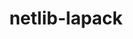 ---
title: "netlib-lapack"
layout: cache
categories: [package, v0.22.5]
meta: {"compilers": ["gcc@=12.3.0"], "num_specs": 1, "num_specs_by_stack": {"root": 1, "tutorial": 1}, "oss": ["ubuntu22.04"], "platforms": ["linux"], "stacks": ["root", "tutorial"], "targets": ["x86_64_v3"], "versions": ["3.11.0"]}
spec_details: [{"compiler": "gcc@=12.3.0", "hash": "rrtoicnczouy7stmeccspq2akujx32be", "os": "ubuntu22.04", "platform": "linux", "size": "-", "stacks": ["root", "tutorial"], "tarball": "https://binaries.spack.io/v0.22.5/build_cache/linux-ubuntu22.04-x86_64_v3/gcc-12.3.0/netlib-lapack-3.11.0/linux-ubuntu22.04-x86_64_v3-gcc-12.3.0-netlib-lapack-3.11.0-rrtoicnczouy7stmeccspq2akujx32be.spack", "target": "x86_64_v3", "variants": ["build_system=cmake", "build_type=Release", "~external-blas", "generator=make", "~ipo", "+lapacke", "+shared", "~xblas"], "versions": ["3.11.0"]}]
---